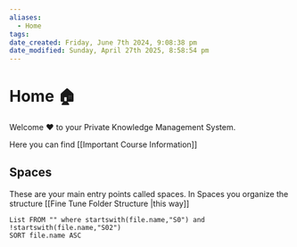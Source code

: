 ```yaml
---
aliases:
  - Home
tags: 
date_created: Friday, June 7th 2024, 9:08:38 pm
date_modified: Sunday, April 27th 2025, 8:58:54 pm
---
```

# Home 🏠

Welcome ♥️  to your Private Knowledge Management System.

Here you can find [[Important Course Information]]

## Spaces
These are your main entry points called spaces. In Spaces you organize the structure [[Fine Tune Folder Structure |this way]]
``` dataview
List FROM "" where startswith(file.name,"S0") and !startswith(file.name,"S02")  
SORT file.name ASC
```
